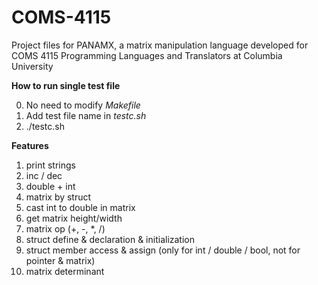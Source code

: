 # COMS-4115
Project files for PANAMX, a matrix manipulation language developed for COMS 4115 Programming Languages and Translators at Columbia University

**How to run single test file**

0. No need to modify *Makefile*
1. Add test file name in *testc.sh*
2. ./testc.sh

**Features**

1. print strings
2. inc / dec
3. double + int
4. matrix by struct
5. cast int to double in matrix
6. get matrix height/width
7. matrix op (+, -, *, /)
8. struct define & declaration & initialization
9. struct member access & assign (only for int / double / bool, not for pointer & matrix)
10. matrix determinant
